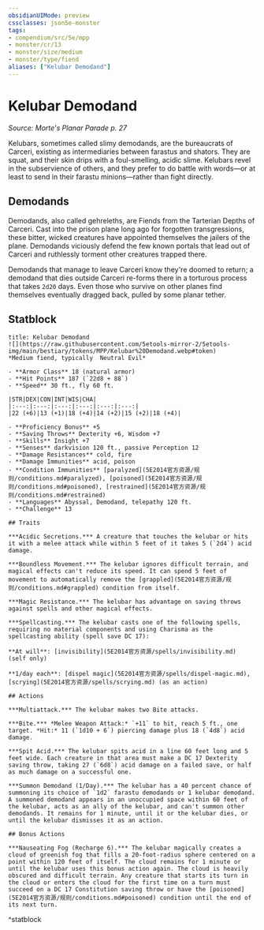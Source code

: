 ```yaml
---
obsidianUIMode: preview
cssclasses: json5e-monster
tags:
- compendium/src/5e/mpp
- monster/cr/13
- monster/size/medium
- monster/type/fiend
aliases: ["Kelubar Demodand"]
---
```

# Kelubar Demodand
*Source: Morte's Planar Parade p. 27*  

Kelubars, sometimes called slimy demodands, are the bureaucrats of Carceri, existing as intermediaries between farastus and shators. They are squat, and their skin drips with a foul-smelling, acidic slime. Kelubars revel in the subservience of others, and they prefer to do battle with words—or at least to send in their farastu minions—rather than fight directly.

## Demodands

Demodands, also called gehreleths, are Fiends from the Tarterian Depths of Carceri. Cast into the prison plane long ago for forgotten transgressions, these bitter, wicked creatures have appointed themselves the jailers of the plane. Demodands viciously defend the few known portals that lead out of Carceri and ruthlessly torment other creatures trapped there.

Demodands that manage to leave Carceri know they're doomed to return; a demodand that dies outside Carceri re-forms there in a torturous process that takes `2d20` days. Even those who survive on other planes find themselves eventually dragged back, pulled by some planar tether.

## Statblock

```ad-statblock
title: Kelubar Demodand
![](https://raw.githubusercontent.com/5etools-mirror-2/5etools-img/main/bestiary/tokens/MPP/Kelubar%20Demodand.webp#token)
*Medium fiend, typically  Neutral Evil*

- **Armor Class** 18 (natural armor)
- **Hit Points** 187 (`22d8 + 88`)
- **Speed** 30 ft., fly 60 ft.

|STR|DEX|CON|INT|WIS|CHA|
|:---:|:---:|:---:|:---:|:---:|:---:|
|22 (+6)|13 (+1)|18 (+4)|14 (+2)|15 (+2)|18 (+4)|

- **Proficiency Bonus** +5
- **Saving Throws** Dexterity +6, Wisdom +7
- **Skills** Insight +7
- **Senses** darkvision 120 ft., passive Perception 12
- **Damage Resistances** cold, fire
- **Damage Immunities** acid, poison
- **Condition Immunities** [paralyzed](5E2014官方资源/规则/conditions.md#paralyzed), [poisoned](5E2014官方资源/规则/conditions.md#poisoned), [restrained](5E2014官方资源/规则/conditions.md#restrained)
- **Languages** Abyssal, Demodand, telepathy 120 ft.
- **Challenge** 13

## Traits

***Acidic Secretions.*** A creature that touches the kelubar or hits it with a melee attack while within 5 feet of it takes 5 (`2d4`) acid damage.

***Boundless Movement.*** The kelubar ignores difficult terrain, and magical effects can't reduce its speed. It can spend 5 feet of movement to automatically remove the [grappled](5E2014官方资源/规则/conditions.md#grappled) condition from itself.

***Magic Resistance.*** The kelubar has advantage on saving throws against spells and other magical effects.

***Spellcasting.*** The kelubar casts one of the following spells, requiring no material components and using Charisma as the spellcasting ability (spell save DC 17):

**At will**: [invisibility](5E2014官方资源/spells/invisibility.md) (self only)

**1/day each**: [dispel magic](5E2014官方资源/spells/dispel-magic.md), [scrying](5E2014官方资源/spells/scrying.md) (as an action)

## Actions

***Multiattack.*** The kelubar makes two Bite attacks.

***Bite.*** *Melee Weapon Attack:* `+11` to hit, reach 5 ft., one target. *Hit:* 11 (`1d10 + 6`) piercing damage plus 18 (`4d8`) acid damage.

***Spit Acid.*** The kelubar spits acid in a line 60 feet long and 5 feet wide. Each creature in that area must make a DC 17 Dexterity saving throw, taking 27 (`6d8`) acid damage on a failed save, or half as much damage on a successful one.

***Summon Demodand (1/Day).*** The kelubar has a 40 percent chance of summoning its choice of `1d2` farastu demodands or 1 kelubar demodand. A summoned demodand appears in an unoccupied space within 60 feet of the kelubar, acts as an ally of the kelubar, and can't summon other demodands. It remains for 1 minute, until it or the kelubar dies, or until the kelubar dismisses it as an action.

## Bonus Actions

***Nauseating Fog (Recharge 6).*** The kelubar magically creates a cloud of greenish fog that fills a 20-foot-radius sphere centered on a point within 120 feet of itself. The cloud remains for 1 minute or until the kelubar uses this bonus action again. The cloud is heavily obscured and difficult terrain. Any creature that starts its turn in the cloud or enters the cloud for the first time on a turn must succeed on a DC 17 Constitution saving throw or have the [poisoned](5E2014官方资源/规则/conditions.md#poisoned) condition until the end of its next turn.
```
^statblock
